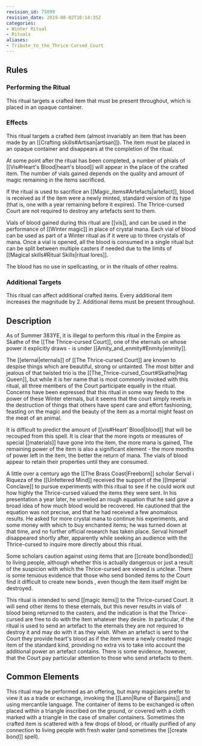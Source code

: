 ```yaml
---
revision_id: 75899
revision_date: 2019-08-02T10:14:35Z
categories:
- Winter Ritual
- Rituals
aliases:
- Tribute_to_the_Thrice-Cursed_Court
---
```


## Rules

### Performing the Ritual
 This ritual targets a crafted item that must be present throughout, which is placed in an opaque container.

### Effects

This ritual targets a crafted item (almost invariably an item that has been made by an [[Crafting skills#Artisan|artisan]]). The item must be placed in an opaque container and disappears at the completion of the ritual.

At some point after the ritual has been completed, a number of phials of [[Vis#Heart's Blood|heart's blood]] will appear in the place of the crafted item. The number of vials gained depends on the quality and amount of magic remaining in the items sacrificed.

If the ritual is used to sacrifice an [[Magic_items#Artefacts|artefact]], blood is received as if the item were a newly minted, standard version of its type (that is, one with a year remaining before it expires). The Thrice-cursed Court are not required to destroy any artefacts sent to them.

Vials of blood gained during this ritual are [[vis]], and can be used in the performance of [[Winter magic]] in place of crystal mana. Each vial of blood can be used as part of a Winter ritual as if it were up to three crystals of mana. Once a vial is opened, all the blood is consumed in a single ritual but can be split between multiple casters if needed due to the limits of [[Magical skills#Ritual Skills|ritual lores]].

The blood has no use in spellcasting, or in the rituals of other realms.

### Additional Targets
This ritual can affect additional crafted items. Every additional item increases the magnitude by 2. Additional items must be present throughout.

## Description
As of Summer 383YE, it is illegal to perform this ritual in the Empire as Skathe of the [[The Thrice-cursed Court]], one of the eternals on whose power it explicitly draws - is under [[Amity_and_enmity#Enmity|enmity]].

The [[eternal|eternals]] of [[The Thrice-cursed Court]] are known to despise things which are beautiful, strong or untainted. The most bitter and jealous of that twisted trio is the [[The_Thrice-cursed_Court#Skathe|Hag Queen]], but while it is her name that is most commonly invoked with this ritual, all three members of the Court participate equally in the ritual. Concerns have been expressed that this ritual in some way feeds to the power of these Winter eternals, but it seems that the court simply revels in the destruction of things that others have spent care and effort fashioning, feasting on the magic and the beauty of the item as a mortal might feast on the meat of an animal.

It is difficult to predict the amount of [[vis#Heart' Blood|blood]] that will be recouped from this spell. It is clear that the more ingots or measures of special [[materials]] have gone into the item, the more mana is gained, The remaining power of the item is also a significant element - the more months of power left in the item, the better the return of mana. The vials of blood appear to retain their properties until they are consumed. 

A little over a century ago the [[The Brass Coast|Freeborn]] scholar Serval i Riqueza of the [[Unfettered Mind]] received the support of the [[Imperial Conclave]] to pursue experiments with this ritual to see if he could work out how highly the Thrice-cursed valued the items they were sent. In his presentation a year later, he unveiled an rough equation that he said gave a broad idea of how much blood would be recovered. He cautioned that the equation was not precise, and that he had received a few anomalous results. He asked for more crystal mana to continue his experiments, and some money with which to buy enchanted items; he was turned down at that time, and no further official research has taken place. Serval himself disappeared shortly after, apparently while seeking an audience with the Thrice-cursed to inquire more directly about this ritual.

Some scholars caution against using items that are [[create bond|bonded]] to living people, although whether this is actually dangerous or just a result of the suspicion with which the Thrice-cursed are viewed is unclear. There is some tenuous evidence that those who send bonded items to the Court find it difficult to create new bonds , even though the item itself might be destroyed.

This ritual is intended to send [[magic items]] to the Thrice-cursed Court. It will send other items to these eternals, but this never results in vials of blood being returned to the casters, and the indication is that the Thrice-cursed are free to do with the item whatever they desire. In particular, if the ritual is used to send an artefact to the eternals they are not required to destroy it and may do with it as they wish. When an artefact is sent to the Court they provide heart's blood as if the item were a newly created magic item of the standard kind, providing no extra vis to take into account the additional power an artefact contains. There is some evidence, however, that the Court pay particular attention to those who send artefacts to them.

## Common Elements
This ritual may be performed as an offering, but many magicians prefer to view it as a trade or exchange, invoking the [[Lann|Rune of Bargains]] and using mercantile language. The container of items to be exchanged is often placed within a triangle inscribed on the ground, or covered with a cloth marked with a triangle in the case of smaller containers. Sometimes the crafted item is scattered with a few drops of blood, or ritually purified of any connection to living people with fresh water (and sometimes the [[create bond]] spell).

